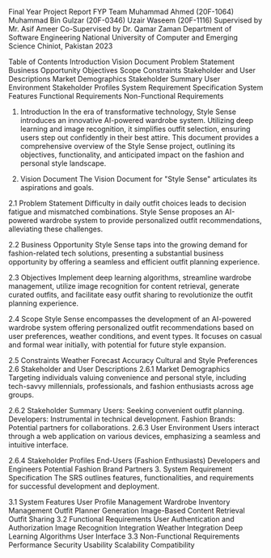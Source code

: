 Final Year Project Report
FYP Team
Muhammad Ahmed (20F-1064)
Muhammad Bin Gulzar (20F-0346)
Uzair Waseem (20F-1116)
Supervised by
Mr. Asif Ameer
Co-Supervised by
Dr. Qamar Zaman
Department of Software Engineering
National University of Computer and Emerging Science
Chiniot, Pakistan
2023

Table of Contents
Introduction
Vision Document
Problem Statement
Business Opportunity
Objectives
Scope
Constraints
Stakeholder and User Descriptions
Market Demographics
Stakeholder Summary
User Environment
Stakeholder Profiles
System Requirement Specification
System Features
Functional Requirements
Non-Functional Requirements
1. Introduction
In the era of transformative technology, Style Sense introduces an innovative AI-powered wardrobe system. Utilizing deep learning and image recognition, it simplifies outfit selection, ensuring users step out confidently in their best attire. This document provides a comprehensive overview of the Style Sense project, outlining its objectives, functionality, and anticipated impact on the fashion and personal style landscape.

2. Vision Document
The Vision Document for "Style Sense" articulates its aspirations and goals.

2.1 Problem Statement
Difficulty in daily outfit choices leads to decision fatigue and mismatched combinations. Style Sense proposes an AI-powered wardrobe system to provide personalized outfit recommendations, alleviating these challenges.

2.2 Business Opportunity
Style Sense taps into the growing demand for fashion-related tech solutions, presenting a substantial business opportunity by offering a seamless and efficient outfit planning experience.

2.3 Objectives
Implement deep learning algorithms, streamline wardrobe management, utilize image recognition for content retrieval, generate curated outfits, and facilitate easy outfit sharing to revolutionize the outfit planning experience.

2.4 Scope
Style Sense encompasses the development of an AI-powered wardrobe system offering personalized outfit recommendations based on user preferences, weather conditions, and event types. It focuses on casual and formal wear initially, with potential for future style expansion.

2.5 Constraints
Weather Forecast Accuracy
Cultural and Style Preferences
2.6 Stakeholder and User Descriptions
2.6.1 Market Demographics
Targeting individuals valuing convenience and personal style, including tech-savvy millennials, professionals, and fashion enthusiasts across age groups.

2.6.2 Stakeholder Summary
Users: Seeking convenient outfit planning.
Developers: Instrumental in technical development.
Fashion Brands: Potential partners for collaborations.
2.6.3 User Environment
Users interact through a web application on various devices, emphasizing a seamless and intuitive interface.

2.6.4 Stakeholder Profiles
End-Users (Fashion Enthusiasts)
Developers and Engineers
Potential Fashion Brand Partners
3. System Requirement Specification
The SRS outlines features, functionalities, and requirements for successful development and deployment.

3.1 System Features
User Profile Management
Wardrobe Inventory Management
Outfit Planner Generation
Image-Based Content Retrieval
Outfit Sharing
3.2 Functional Requirements
User Authentication and Authorization
Image Recognition Integration
Weather Integration
Deep Learning Algorithms
User Interface
3.3 Non-Functional Requirements
Performance
Security
Usability
Scalability
Compatibility
